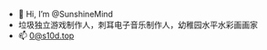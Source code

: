 - 👋 Hi, I’m @SunshineMind
- 垃圾独立游戏制作人，刺耳电子音乐制作人，幼稚园水平水彩画画家
- 📫 0@s10d.top

<!---
SunshineMind/SunshineMind is a ✨ special ✨ repository because its `README.md` (this file) appears on your GitHub profile.
You can click the Preview link to take a look at your changes.
--->

